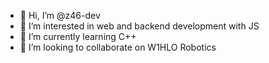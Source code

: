 - 👋 Hi, I’m @z46-dev
- 👀 I’m interested in web and backend development with JS
- 🌱 I’m currently learning C++
- 💞️ I’m looking to collaborate on W1HLO Robotics

<!---
z46-dev/z46-dev is a ✨ special ✨ repository because its `README.md` (this file) appears on your GitHub profile.
You can click the Preview link to take a look at your changes.
--->
